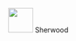 <img src="https://raw.githubusercontent.com/Nick-Howlett/Sherwood/master/app/assets/images/sherwood_logo_green.png" width="50" height="50"> Sherwood
